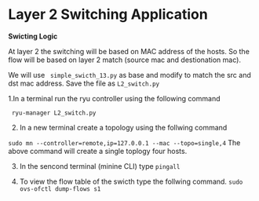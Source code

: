# Layer 2 Switching Application

**Swicting Logic**

At layer 2 the switching will be based on MAC address of the hosts. So the flow will be  based on layer 2 match (source mac and destionation mac).

We will use ``` simple_swicth_13.py``` as base and modify to match the src and dst mac address. Save the file as ```L2_switch.py``` 


1.In a terminal run the ryu controller using the following command

``` ryu-manager L2_switch.py```

2. In a new terminal create a topology using the follwing command

```sudo mn --controller=remote,ip=127.0.0.1 --mac --topo=single,4```
The above command will create a single toplogy four hosts.

3. In the sencond terminal (minine CLI) type ```pingall```

4. To view the flow table of the swicth type the follwing command.
```sudo ovs-ofctl dump-flows s1```
